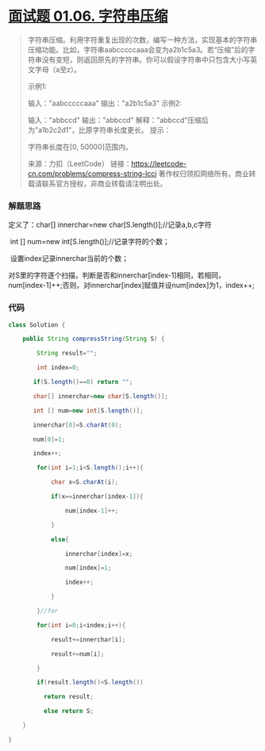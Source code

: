 # [面试题 01.06. 字符串压缩](https://leetcode-cn.com/problems/compress-string-lcci/)

> 字符串压缩。利用字符重复出现的次数，编写一种方法，实现基本的字符串压缩功能。比如，字符串aabcccccaaa会变为a2b1c5a3。若“压缩”后的字符串没有变短，则返回原先的字符串。你可以假设字符串中只包含大小写英文字母（a至z）。
>
> 示例1:
>
>  输入："aabcccccaaa"
>  输出："a2b1c5a3"
> 示例2:
>
>  输入："abbccd"
>  输出："abbccd"
>  解释："abbccd"压缩后为"a1b2c2d1"，比原字符串长度更长。
> 提示：
>
> 字符串长度在[0, 50000]范围内。
>
> 来源：力扣（LeetCode）
> 链接：https://leetcode-cn.com/problems/compress-string-lcci
> 著作权归领扣网络所有。商业转载请联系官方授权，非商业转载请注明出处。

### 解题思路

 定义了：char[] innerchar=new char[S.length()];//记录a,b,c字符

​        int [] num=new int[S.length()];//记录字符的个数；

​        设置index记录innerchar当前的个数；

对S里的字符逐个扫描，判断是否和innerchar[index-1]相同，若相同，num[index-1]++;否则，对innerchar[index]赋值并设num[index]为1，index++;

### 代码

```java
class Solution {

​    public String compressString(String S) {

​        String result="";

​        int index=0;

​       if(S.length()==0) return "";

​       char[] innerchar=new char[S.length()];

​       int [] num=new int[S.length()];

​       innerchar[0]=S.charAt(0);

​       num[0]=1;

​       index++;

​        for(int i=1;i<S.length();i++){

​            char x=S.charAt(i);

​            if(x==innerchar[index-1]){

​                num[index-1]++;

​            }

​            else{

​                innerchar[index]=x;

​                num[index]=1;

​                index++;

​            }   

​        }//for

​        for(int i=0;i<index;i++){

​            result+=innerchar[i];

​            result+=num[i];

​        }

​        if(result.length()<S.length())

​          return result;

​          else return S;

​    }

}
```



